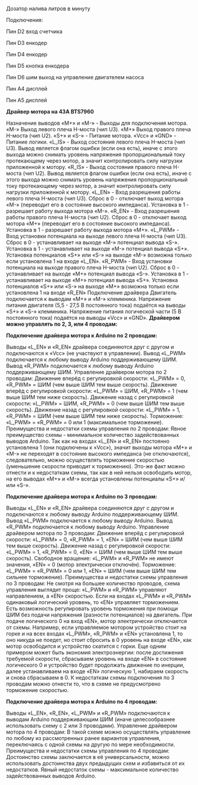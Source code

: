 Дозатор налива литров в минуту

Подключения:

Пин D2 вход счетчика

Пин D3 енкодер

Пин D4 енкодер

Пин D5 кнопка енкодера

Пин D6 шим выход на управление двигателем насоса

Пин A4 дисплей

Пин A5 дисплей

**Драйвер мотора на 43А BTS7960**

Назначение выводов
«M+» и «M-» - Выходы для подключения мотора.
«M-» Выход левого плеча H-моста (чип U3).
«M+» Выход правого плеча H-моста (чип U2).
«S+» и «S-» - Питание мотора.
«Vcc» и «GND» - Питание логики.
«L_IS» - Выход состояния левого плеча H-моста (чип U3).
Вывод является флагом ошибки (если она есть), иначе с этого выхода можно снимать уровень напряжения пропорциональный току протекающему через мотор, а значит контролировать силу нагрузки приложенной к мотору.
«R_IS» - Выход состояния правого плеча H-моста (чип U2).
Вывод является флагом ошибки (если она есть), иначе с этого выхода можно снимать уровень напряжения пропорциональный току протекающему через мотор, а значит контролировать силу нагрузки приложенной к мотору.
«L_EN» - Вход разрешения работы левого плеча H-моста (чип U3).
Сброс в 0 - отключает выход мотора «M-» (переводит его в состояние высокого импеданса).
Установка в 1 - разрешает работу выхода мотора «M-».
«R_EN» - Вход разрешения работы правого плеча H-моста (чип U2).
Сброс в 0 - отключает выход мотора «M+» (переводит его в состояние высокого импеданса).
Установка в 1 - разрешает работу выхода мотора «M+».
«L_PWM» - Вход установки потенциала на выходе левого плеча H-моста (чип U3).
Сброс в 0 - устанавливает на выходе «M-» потенциал вывода «S-».
Установка в 1 - устанавливает на выходе «M-» потенциал вывода «S+».
Установка потенциалов «S+» или «S-» на выходе «M-» возможна только если установлена 1 на входе «L_EN».
«R_PWM» - Вход установки потенциала на выходе правого плеча H-моста (чип U2).
Сброс в 0 - устанавливает на выходе «M+» потенциал вывода «S-».
Установка в 1 - устанавливает на выходе «M+» потенциал вывода «S+».
Установка потенциалов «S+» или «S-» на выходе «M+» возможна только если установлена 1 на входе «R_EN»
Подключение драйвера
Двигатель подключается к выводам «M+» и «M-» клеммника.
Напряжение питания двигателя (5,5 - 27,5 В постоянного тока) подаётся на выводы «S+» и «S-» клеммника.
Напряжение питания логической части (5 В постоянного тока) подаётся на выводы «Vcc» и «GND».
**Драйвером можно управлять по 2, 3, или 4 проводам:**

**Подключение драйвера мотора к Arduino по 2 проводам:**

Выводы «L_EN» и «R_EN» драйвера соединяются друг с другом и подключаются к «Vcc» (не участвуют в управлении).
Вывод «L_PWM» подключается к любому выводу Arduino поддерживающему ШИМ.
Вывод «R_PWM» подключается к любому выводу Arduino поддерживающему ШИМ.
Управление драйвером мотора по 2 проводам:
Движение вперёд с регулировкой скорости: «L_PWM» = 0, «R_PWM» = ШИМ (чем выше ШИМ тем выше скорость).
Движение вперёд с регулировкой скорости: «L_PWM» = ШИМ, «R_PWM» = 1 (чем выше ШИМ тем ниже скорость).
Движение назад с регулировкой скорости: «L_PWM» = ШИМ, «R_PWM» = 0 (чем выше ШИМ тем выше скорость).
Движение назад с регулировкой скорости: «L_PWM» = 1, «R_PWM» = ШИМ (чем выше ШИМ тем ниже скорость).
Торможение: «L_PWM» = «R_PWM» = 0 или 1 (максимальное торможение).
Преимущества и недостатки схемы управления по 2 проводам:
Явное преимущество схемы - минимальное количество задействованных выводов Arduino.
Так как на входах «L_EN» и «R_EN» постоянно установлена 1 (они подключены к «Vcc»), значит выходы мотора «M+» и «M-» не переходят в состояние высокого импеданса (не отключаются), следовательно, можно осуществлять торможение скоростью (уменьшение скорости приводит к торможению). Это-же факт можно отнести и к недостаткам схемы, так как в ней нельзя освободить мотор, на его выводах «M+» и «M-» всегда установлены потенциалы «S+» и/или «S-».

**Подключение драйвера мотора к Arduino по 3 проводам:**

Выводы «L_EN» и «R_EN» драйвера соединяются друг с другом и подключаются к любому выводу Arduino поддерживающему ШИМ.
Вывод «L_PWM» подключается к любому выводу Arduino.
Вывод «R_PWM» подключается к любому выводу Arduino.
Управление драйвером мотора по 3 проводам:
Движение вперёд с регулировкой скорости: «L_PWM» = 0, «R_PWM» = 1, «EN» = ШИМ (чем выше ШИМ тем выше скорость).
Движение назад с регулировкой скорости: «L_PWM» = 1, «R_PWM» = 0, «EN» = ШИМ (чем выше ШИМ тем выше скорость).
Свободное вращение: «L_PWM» и «R_PWM» не имеют значения, «EN» = 0 (мотор электрически отключён).
Торможение: «L_PWM» = «R_PWM» = 0 или 1, «EN» = ШИМ (чем выше ШИМ тем сильнее торможение).
Преимущества и недостатки схемы управления по 3 проводам:
Не смотря на большее количество проводов, схема управления выглядит проще: «L_PWM» и «R_PWM» управляют направлением, а «EN» скоростью. Если на входах «L_PWM» и «R_PWM» одинаковый логический уровень, то «EN» управляет торможением.
Есть возможность регулировать уровень торможения при помощи ШИМ без подачи напряжения (разности потенциалов) на двигатель.
При подаче логического 0 на вход «EN», мотор электрически отключается от схемы. Например, если управляемое мотором устройство стоит на горке и на всех входах «L_PWM», «R_PWM» и «EN» установлена 1, то оно никуда не поедет, но стоит сбросить в 0 уровень на входе «EN», как мотор освободится и устройство скатится с горки. Еще одним примером может быть экономия электроэнергии: после достижения требуемой скорости, сбрасываем уровень на входе «EN» в состояние логического 0 и устройство будет продолжать движение по инерции, далее устанавливаем на входе «EN» логическую 1, набираем скорость и снова сбрасываем в 0.
К недостаткам схемы подключения по 3 проводам можно отнести то, что в схеме не предусмотрено торможение скоростью.

**Подключение драйвера мотора к Arduino по 4 проводам:**

Выводы «L_EN», «R_EN», «L_PWM» и «R_PWM» подключаются к выводам Arduino поддерживающим ШИМ (иначе целесообразнее использовать схему с 2 или 3 проводами).
Управление драйвером мотора по 4 проводам:
В такой схеме можно осуществлять управление по любому из рассмотренных ранее вариантов управления, переключаясь с одной схемы на другую по мере необходимости.
Преимущества и недостатки схемы управления по 4 проводам:
Достоинство схемы заключается в её универсальности, можно использовать достоинства двух предыдущих схем и избавиться от их недостатков.
Явный недостаток схемы - максимальное количество задействованных выводов Arduino.
